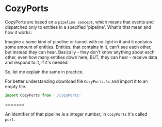 # CozyPorts

CozyPorts are based on a `pipeline concept`, which means that events and dispatched only to entities in a specified 'pipeline'. What's that mean and how it works:

Imagine a some kind of pipeline or tunnel with no light in it and it contains some amount of entities. Entities, that contains in it, can't see each other, but instead they can hear. Basically - they don't know anything about each other, even how many entities down here, BUT, they can hear - receive data and respond to it, if it's needed.

So, let me explain the same in practice.

For better understanding download file `CozyPorts.ts` and import it to an empty file.
```ts
import CozyPorts from './CozyPorts'
```
=======

An identifier of that pipeline is a integer number, in `CozyPorts` it's called `port`.
